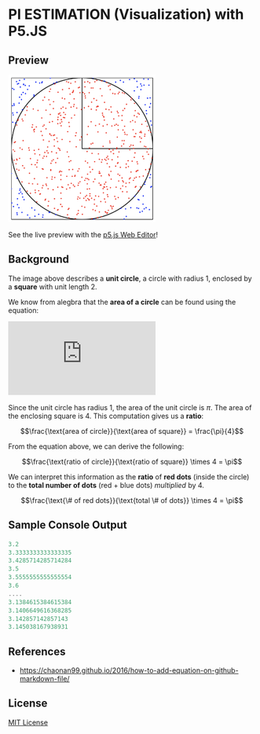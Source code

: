 # PI ESTIMATION (Visualization) with P5.JS

## Preview
<!-- ![Pi Visualization](./assets/images/pi-visualization.png) -->
<img src="./assets/images/pi-visualization.png" alt="Pi Estimation Visual" width="300"/>

See the live preview with the [p5.js Web Editor](https://editor.p5js.org/jac237/sketches/3tiMjKd3U)!

## Background
The image above describes a **unit circle**, a circle with radius 1, enclosed by a **square** with unit length 2.

We know from alegbra that the **area of a circle** can be found using the equation:

<!-- $$ \pi \times r ^ 2$$ -->
![img](http://latex.codecogs.com/svg.latex?%24%24+%5Cpi+%5Ctimes+r+%5E+2%24%24%0D%0A)

Since the unit circle has radius 1, the area of the unit circle is $\pi$. The area of the enclosing square is 4. This computation gives us a **ratio**:

$$\frac{\text{area of circle}}{\text{area of square}} = \frac{\pi}{4}$$

From the equation above, we can derive the following:

$$\frac{\text{ratio of circle}}{\text{ratio of square}} \times 4 = \pi$$

We can interpret this information as the **ratio** of **red dots** (inside the circle) to the **total number of dots** (red + blue dots) *multiplied* by 4.

$$\frac{\text{\# of red dots}}{\text{total \# of dots}} \times 4 = \pi$$

## Sample Console Output

```javascript
3.2
3.3333333333333335
3.4285714285714284
3.5
3.5555555555555554
3.6
....
3.1384615384615384
3.1406649616368285
3.142857142857143
3.145038167938931
```

## References
* https://chaonan99.github.io/2016/how-to-add-equation-on-github-markdown-file/

## License
[MIT License](./LICENSE.md)
